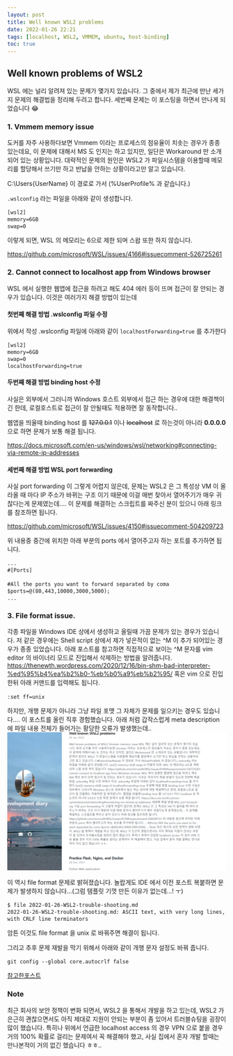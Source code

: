 ```yaml
---
layout: post 
title: Well known WSL2 problems 
date: 2022-01-26 22:21 
tags: [localhost, WSL2, VMMEM, ubuntu, host-binding]
toc: true
---
```


## Well known problems of WSL2
WSL 에는 널리 알려져 있는 문제가 몇가지 있습니다.
그 중에서 제가 최근에 만난 세가지 문제의 해결법을 정리해 두려고 합니다.
세번째 문제는 이 포스팅을 하면서 만나게 되었습니다 😂

### 1. Vmmem memory issue
도커를 자주 사용하다보면 Vmmem 이라는 프로세스의 점유율이 치솟는 경우가 종종 있는데요,
이 문제에 대해서 MS 도 인지는 하고 있지만, 일단은 Workaround 만 소개되어 있는 상황입니다.
대략적인 문제의 원인은 WSL2 가 파일시스템을 이용할때 메모리를 할당해서 쓰기만 하고 반납을 안하는 상황이라고만 알고 있습니다.

C:\Users\{UserName} 이 경로로 가서 (%UserProfile% 과 같습니다.)

`.wslconfig` 라는 파일을 아래와 같이 생성합니다.
```
[wsl2]
memory=6GB
swap=0
```
이렇게 되면, WSL 의 메모리는 6으로 제한 되며 스왑 또한 하지 않습니다.

https://github.com/microsoft/WSL/issues/4166#issuecomment-526725261

### 2. Cannot connect to localhost app from Windows browser
WSL 에서 실행한 웹앱에 접근을 하려고 해도 404 에러 등이 뜨며 접근이 잘 안되는 경우가 있습니다.
이것은 여러가지 해결 방법이 있는데

#### 첫번째 해결 방법 .wslconfig 파일 수정
위에서 작성 .wslconfig 파일에 아래와 같이 `localhostForwarding=true` 를 추가한다
```
[wsl2]
memory=6GB
swap=0
localhostForwarding=true
```

#### 두번째 해결 방법 binding host 수정
사실은 외부에서 그러니까 Windows 호스트 외부에서 접근 하는 경우에 대한 해결책이긴 한데, 
로컬호스트로 접근이 잘 안될때도 적용하면 잘 동작합니다..

웹앱을 띄울때 binding host 를 ~~127.0.0.1~~ 이나 ~~localhost~~ 로 하는것이 아니라
**0.0.0.0** 으로 하면 문제가 보통 해결 됩니다.

https://docs.microsoft.com/en-us/windows/wsl/networking#connecting-via-remote-ip-addresses

#### 세번째 해결 방법 WSL port forwarding
사실 port forwarding 이 그렇게 어렵지 않은데, 문제는 WSL2 은 그 특성상 VM 이 올라올 때 마다 IP 주소가 바뀌는 구조 이기 때문에
이걸 매번 찾아서 열어주기가 매우 귀찮다는게 문제였는데....
이 문제를 해결하는 스크립트를 짜주신 분이 있으니 아래 링크를 참조하면 됩니다.

https://github.com/microsoft/WSL/issues/4150#issuecomment-504209723

위 내용중 중간에 위치한 아래 부분의 ports 에서 열어주고자 하는 포트를 추가하면 됩니다.
```shell
...
#[Ports]

#All the ports you want to forward separated by coma
$ports=@(80,443,10000,3000,5000);
...
```

### 3. File format issue.
각종 파일을 Windows IDE 상에서 생성하고 올릴때 가끔 문제가 있는 경우가 있습니다.
저 같은 경우에는 Shell script 상에서 제가 넣은적이 없는 ^M 이 추가 되어있는 경우가 종종 있었습니다.
아래 포스트를 참고하면 직접적으로 보이는 ^M 문자를 vim editor 의 바이너리 모드로 진입해서 삭제하는 방법을 알려줍니다.
https://thenewth.wordpress.com/2020/12/16/bin-shm-bad-interpreter-%ed%95%b4%ea%b2%b0-%eb%b0%a9%eb%b2%95/
혹은 vim 으로 진입한뒤 아래 커맨드를 입력해도 됩니다.

`:set ff=unix`

하지만, 개행 문제가 아니라 그냥 파일 포맷 그 자체가 문제를 일으키는 경우도 있습니다.... 이 포스트를 올린 직후 경험했습니다.
아래 처럼 갑작스럽게 meta description 에 파일 내용 전체가 들어가는 황당한 오류가 발생했는데..
![meta-description-is-too-long](https://raw.githubusercontent.com/hyungi/hyungi.github.io/main/assets/images/meta-description-issue.png)

이 역시 file format 문제로 밝혀졌습니다. 놀랍게도 IDE 에서 이전 포스트 복붙하면 문제가 발생하지 않습니다...(그럼 템플릿 기껏 만든 이유가 없는데...! ㅜ)
```shell
$ file 2022-01-26-WSL2-trouble-shooting.md
2022-01-26-WSL2-trouble-shooting.md: ASCII text, with very long lines, with CRLF line terminators
```
암튼 이것도 file format 을 unix 로 바꿔주면 해결이 됩니다.

그리고 추후 문제 재발을 막기 위해서 아래와 같이 개행 문자 설정도 바꿔 줍니다.
```shell
git config --global core.autocrlf false
```
[참고한포스트](https://dabo-dev.tistory.com/13)

### Note
최근 회사의 보안 정책이 변화 되면서, WSL2 을 통해서 개발을 하고 있는데, WSL2 가 은근히 괜찮으면서도 아직 제대로 지원이 안되는 부분이 좀 있어서 트러블슈팅을 굉장이 많이 했습니다.
특히나 위에서 언급한 localhost access 의 경우 VPN 으로 붙을 경우 거의 100% 확률로 걸리는 문제여서 꼭 해결해야 했고, 사실 집에서 혼자 개발 할때는 만나본적이 거의 없긴 했습니다 ㅎㅎ..
